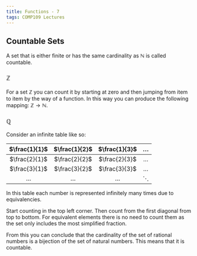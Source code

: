 ```yaml
---
title: Functions - 7
tags: COMP109 Lectures
---
```

## Countable Sets
A set that is either finite or has the same cardinality as $\mathbb{N}$ is called countable.

### $\mathbb{Z}$
For a set $\mathbb{Z}$ you can count it by starting at zero and then jumping from item to item by the way of a function. In this way you can produce the following mapping: $\mathbb{Z}\rightarrow\mathbb{N}$.

### $\mathbb{Q}$
Consider an infinite table like so:

| $\frac{1}{1}$ | $\frac{1}{2}$ | $\frac{1}{3}$ | $\ldots$ |
| :-: | :-:| :-:| :-: |
| $\frac{2}{1}$ | $\frac{2}{2}$ | $\frac{2}{3}$ | $\ldots$ |
| $\frac{3}{1}$ | $\frac{3}{2}$ | $\frac{3}{3}$ | $\ldots$ |
| $\ldots$ | $\ldots$| $\ldots$ | $\ddots$ |

In this table each number is represented infinitely many times due to equivalencies.

Start counting in the top left corner. Then count from the first diagonal from top to bottom. For equivalent elements there is no need to count them as the set only includes the most simplified fraction. 

From this you can conclude that the cardinality of the set of rational numbers is a bijection of the set of natural numbers. This means that it is countable.